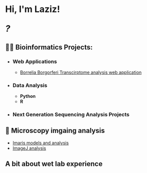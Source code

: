 <h1>Hi, I'm Laziz! <br/> 

  <p><i>?</i></p></h1>

<h2>👨‍💻 Bioinformatics Projects:</h2>

- <h3><b> Web Applications</b></h3>

  - [Borrelia Borgorferi Transcirptome analysis web application]()
- <h3><b> Data Analysis</b></h3>

  - <b>Python</b>
  - <b>R</b>
- <h3>Next Generation Sequencing Analysis Projects</h3>

<h2>🔬 Microscopy imgaing analysis</h2>

  - <a href = ''>Imaris models and analysis</a>
  - [ImageJ analysis]()

<h2>A bit about wet lab experience</h2>
